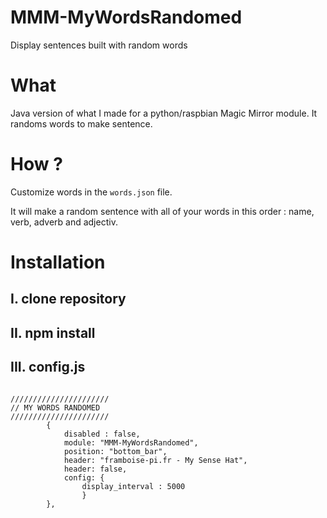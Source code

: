 # MMM-MyWordsRandomed
Display sentences built with random words

# What
Java version of what I made for a python/raspbian Magic Mirror module.
It randoms words to make sentence.

# How ?
Customize words in the <code>words.json</code> file.
<p>It will make a random sentence with all of your words in this order : name, verb, adverb and adjectiv.</p>

# Installation
## I. clone repository
## II. npm install
## III. config.js
<code>
//////////////////////
// MY WORDS RANDOMED
//////////////////////
		{
			disabled : false,
			module: "MMM-MyWordsRandomed",
			position: "bottom_bar",
			header: "framboise-pi.fr - My Sense Hat",
			header: false,
			config: {
				display_interval : 5000
				}
	    },
  </code>
  
